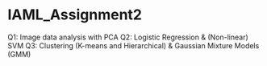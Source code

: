 # IAML_Assignment2
Q1: Image data analysis with PCA
Q2: Logistic Regression & (Non-linear) SVM
Q3: Clustering (K-means and Hierarchical) & Gaussian Mixture Models (GMM)
